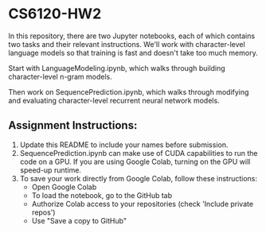 # CS6120-HW2
In this repository, there are two Jupyter notebooks, each of which contains two tasks and their relevant instructions. We'll work with character-level language models so that training is fast and doesn't take too much memory.

Start with LanguageModeling.ipynb, which walks through building character-level n-gram models.

Then work on SequencePrediction.ipynb, which walks through modifying and evaluating character-level recurrent neural network models.

## Assignment Instructions:
1. Update this README to include your names before submission.
2. SequencePrediction.ipynb can make use of CUDA capabilities to run the code on a GPU. If you are using Google Colab, turning on the GPU will speed-up runtime.
3. To save your work directly from Google Colab, follow these instructions:
    - Open Google Colab
    - To load the notebook, go to the GitHub tab
    - Authorize Colab access to your repositories (check 'Include private repos')
    - Use "Save a copy to GitHub"
